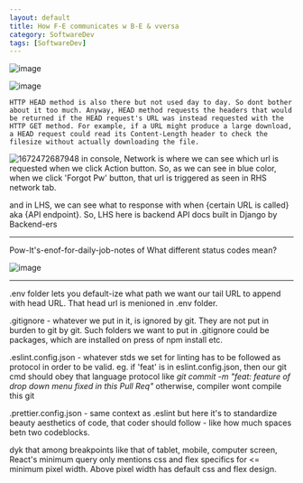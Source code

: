 ```yaml
---
layout: default
title: How F-E communicates w B-E & vversa
category: SoftwareDev
tags: [SoftwareDev]
---
```



![image](https://user-images.githubusercontent.com/109033173/230772788-1bb0bc19-f67f-4284-9c40-2a35491d59e7.png)

![image](https://user-images.githubusercontent.com/11883023/204149982-9e96a0fd-e659-4d83-adcb-b93332af2aff.png)


```
HTTP HEAD method is also there but not used day to day. So dont bother about it too much. Anyway, HEAD method requests the headers that would be returned if the HEAD request's URL was instead requested with the HTTP GET method. For example, if a URL might produce a large download, a HEAD request could read its Content-Length header to check the filesize without actually downloading the file.
```

![1672472687948](https://user-images.githubusercontent.com/11883023/235312765-84dc496e-1eea-4642-8a4a-53d9f1f1f0b9.jpg)
in console, Network is where we can see which url is requested when we click Action button. So, as we can see in blue color, when we click 'Forgot Pw' button, that url is triggered as seen in RHS network tab. 

and in LHS, we can see what to response with when {certain URL is called} aka {API endpoint}. So, LHS here is backend API docs built in Django by Backend-ers

---

Pow-It's-enof-for-daily-job-notes of What different status codes mean?

![image](https://user-images.githubusercontent.com/109033173/230772640-9839acaf-09ca-4bcf-9596-3aa68777275f.png)

---

.env folder lets you default-ize what path we want our tail URL to append with head URL. That head url is menioned in .env folder.

.gitignore - whatever we put in it, is ignored by git. They are not put in burden to git by git. Such folders we want to put in .gitignore could be packages, which are installed on press of npm install etc.

.eslint.config.json - whatever stds we set for linting has to be followed as protocol in order to be valid. eg. if 'feat' is in eslint.config.json, then our git cmd should obey that language protocol like _git commit  -m "feat: feature of drop down menu fixed in this Pull Req"_ otherwise, compiler wont compile this git

.prettier.config.json - same context as .eslint but here it's to standardize beauty aesthetics of code, that coder should follow - like how much spaces betn two codeblocks.

dyk that among breakpoints like that of tablet, mobile, computer screen, React's minimum query only mentions css and flex specifics for <= minimum pixel width. Above pixel width has default css and flex design.

